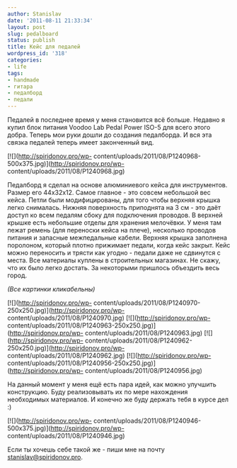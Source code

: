 ```yaml
---
author: Stanislav
date: '2011-08-11 21:33:34'
layout: post
slug: pedalboard
status: publish
title: Кейс для педалей
wordpress_id: '318'
categories:
- life
tags:
- handmade
- гитара
- педалборд
- педали
---
```


Педалей в последнее время у меня становится всё больше. Недавно я купил блок
питания Voodoo Lab Pedal Power ISO-5 для всего этого добра. Теперь мои руки
дошли до создания педалборда. И вся эта связка педалей теперь имеет
законченный вид.

[![](http://spiridonov.pro/wp-
content/uploads/2011/08/P1240968-500x375.jpg)](http://spiridonov.pro/wp-
content/uploads/2011/08/P1240968.jpg)

  
Педалборд я сделал на основе алюминиевого кейса для инструментов. Размер его
44x32x12. Самое главное - это совсем небольшой вес кейса. Петли были
модифицированы, для того чтобы верхняя крышка легко снималась. Нижняя
поверхность приподнята на 3 см - это даёт доступ ко всем педалям сбоку для
подключения проводов. В верхней крышке есть небольшие отделы для хранения
мелочёвки. У меня там лежат ремень (для переноски кейса на плече), несколько
проводов питания и запасные межпедальные кабели. Верхняя крышка заполнена
поролоном, который плотно прижимает педали, когда кейс закрыт. Кейс можно
переносить и трясти как угодно - педали даже не сдвинутся с места. Все
материалы куплены в строительных магазинах. Не скажу, что их было легко
достать. За некоторыми пришлось объездить весь город.

_(Все картинки кликабельны)_

[![](http://spiridonov.pro/wp-
content/uploads/2011/08/P1240970-250x250.jpg)](http://spiridonov.pro/wp-
content/uploads/2011/08/P1240970.jpg) [![](http://spiridonov.pro/wp-
content/uploads/2011/08/P1240963-250x250.jpg)](http://spiridonov.pro/wp-
content/uploads/2011/08/P1240963.jpg) [![](http://spiridonov.pro/wp-
content/uploads/2011/08/P1240962-250x250.jpg)](http://spiridonov.pro/wp-
content/uploads/2011/08/P1240962.jpg) [![](http://spiridonov.pro/wp-
content/uploads/2011/08/P1240956-250x250.jpg)](http://spiridonov.pro/wp-
content/uploads/2011/08/P1240956.jpg)

На данный момент у меня ещё есть пара идей, как можно улучшить конструкцию.
Буду реализовывать их по мере нахождения необходимых материалов. И конечно же
буду держать тебя в курсе дел :)

[![](http://spiridonov.pro/wp-
content/uploads/2011/08/P1240946-500x375.jpg)](http://spiridonov.pro/wp-
content/uploads/2011/08/P1240946.jpg)

Если ты хочешь себе такой же - пиши мне на почту
[stanislav@spiridonov.pro](mailto:stanislav@spiridonov.pro).

